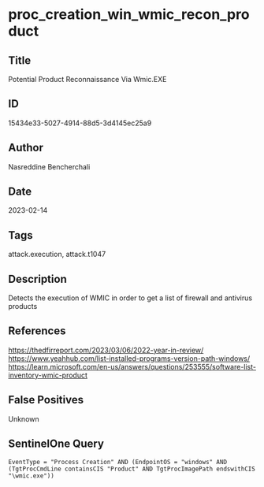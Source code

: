 # proc_creation_win_wmic_recon_product

## Title
Potential Product Reconnaissance Via Wmic.EXE

## ID
15434e33-5027-4914-88d5-3d4145ec25a9

## Author
Nasreddine Bencherchali

## Date
2023-02-14

## Tags
attack.execution, attack.t1047

## Description
Detects the execution of WMIC in order to get a list of firewall and antivirus products

## References
https://thedfirreport.com/2023/03/06/2022-year-in-review/
https://www.yeahhub.com/list-installed-programs-version-path-windows/
https://learn.microsoft.com/en-us/answers/questions/253555/software-list-inventory-wmic-product

## False Positives
Unknown

## SentinelOne Query
```
EventType = "Process Creation" AND (EndpointOS = "windows" AND (TgtProcCmdLine containsCIS "Product" AND TgtProcImagePath endswithCIS "\wmic.exe"))

```